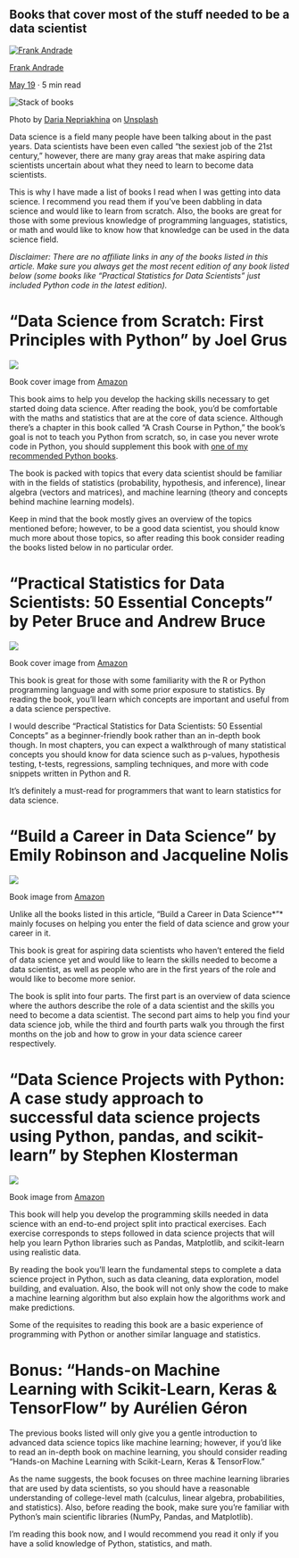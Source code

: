Books that cover most of the stuff needed to be a data scientist
----------------------------------------------------------------

[![Frank Andrade](https://miro.medium.com/fit/c/96/96/1*veEX4-CiLz5jqUjwWfQo_Q.jpeg)](https://frank-andrade.medium.com/?source=post_page-----380d13d8bb0c--------------------------------)

[Frank Andrade](https://frank-andrade.medium.com/?source=post_page-----380d13d8bb0c--------------------------------)

[May 19](https://betterprogramming.pub/4-books-i-read-as-a-self-taught-data-scientist-380d13d8bb0c?source=post_page-----380d13d8bb0c--------------------------------) · 5 min read

![Stack of books](https://miro.medium.com/max/7860/0*7vMGqTwzlRsQw9Zw)

Photo by [Daria Nepriakhina](https://unsplash.com/@epicantus?utm_source=medium&utm_medium=referral) on [Unsplash](https://unsplash.com/?utm_source=medium&utm_medium=referral)

Data science is a field many people have been talking about in the past years. Data scientists have been even called “the sexiest job of the 21st century,” however, there are many gray areas that make aspiring data scientists uncertain about what they need to learn to become data scientists.

This is why I have made a list of books I read when I was getting into data science. I recommend you read them if you’ve been dabbling in data science and would like to learn from scratch. Also, the books are great for those with some previous knowledge of programming languages, statistics, or math and would like to know how that knowledge can be used in the data science field.

*Disclaimer: There are no affiliate links in any of the books listed in this article. Make sure you always get the most recent edition of any book listed below (some books like “Practical Statistics for Data Scientists” just included Python code in the latest edition).*

“Data Science from Scratch: First Principles with Python” by Joel Grus
======================================================================

![](https://miro.medium.com/max/381/0*iscZLLAVn7fkGo7b.jpg)

Book cover image from [Amazon](https://www.amazon.com/Joel-Grus/dp/149190142X)

This book aims to help you develop the hacking skills necessary to get started doing data science. After reading the book, you’d be comfortable with the maths and statistics that are at the core of data science. Although there’s a chapter in this book called “A Crash Course in Python,” the book’s goal is not to teach you Python from scratch, so, in case you never wrote code in Python, you should supplement this book with [one of my recommended Python books](https://betterprogramming.pub/4-python-books-i-read-as-a-self-taught-programmer-5a5453840cdb).

The book is packed with topics that every data scientist should be familiar with in the fields of statistics (probability, hypothesis, and inference), linear algebra (vectors and matrices), and machine learning (theory and concepts behind machine learning models).

Keep in mind that the book mostly gives an overview of the topics mentioned before; however, to be a good data scientist, you should know much more about those topics, so after reading this book consider reading the books listed below in no particular order.

“Practical Statistics for Data Scientists: 50 Essential Concepts” by Peter Bruce and Andrew Bruce
=================================================================================================

![](https://miro.medium.com/max/381/0*w6kxFNBtMNWxQ28B.jpg)

Book cover image from [Amazon](https://www.amazon.com/Peter-Bruce/dp/1491952962)

This book is great for those with some familiarity with the R or Python programming language and with some prior exposure to statistics. By reading the book, you’ll learn which concepts are important and useful from a data science perspective.

I would describe “Practical Statistics for Data Scientists: 50 Essential Concepts” as a beginner-friendly book rather than an in-depth book though. In most chapters, you can expect a walkthrough of many statistical concepts you should know for data science such as p-values, hypothesis testing, t-tests, regressions, sampling techniques, and more with code snippets written in Python and R.

It’s definitely a must-read for programmers that want to learn statistics for data science.

“Build a Career in Data Science” by Emily Robinson and Jacqueline Nolis
=======================================================================

![](https://miro.medium.com/max/399/0*pc4GUFDXhjDlFZTW.jpg)

Book image from [Amazon](https://www.amazon.com/Emily-Robinson/dp/1617296244)

Unlike all the books listed in this article, “Build a Career in Data Science*”* mainly focuses on helping you enter the field of data science and grow your career in it.

This book is great for aspiring data scientists who haven’t entered the field of data science yet and would like to learn the skills needed to become a data scientist, as well as people who are in the first years of the role and would like to become more senior.

The book is split into four parts. The first part is an overview of data science where the authors describe the role of a data scientist and the skills you need to become a data scientist. The second part aims to help you find your data science job, while the third and fourth parts walk you through the first months on the job and how to grow in your data science career respectively.

“Data Science Projects with Python: A case study approach to successful data science projects using Python, pandas, and scikit-learn” by Stephen Klosterman
===========================================================================================================================================================

![](https://miro.medium.com/max/406/0*l1Vtf1TfmvJtp6RA.jpg)

Book image from [Amazon](https://www.amazon.com/Stephen-Klosterman/dp/1838551026)

This book will help you develop the programming skills needed in data science with an end-to-end project split into practical exercises. Each exercise corresponds to steps followed in data science projects that will help you learn Python libraries such as Pandas, Matplotlib, and scikit-learn using realistic data.

By reading the book you’ll learn the fundamental steps to complete a data science project in Python, such as data cleaning, data exploration, model building, and evaluation. Also, the book will not only show the code to make a machine learning algorithm but also explain how the algorithms work and make predictions.

Some of the requisites to reading this book are a basic experience of programming with Python or another similar language and statistics.

Bonus: “Hands-on Machine Learning with Scikit-Learn, Keras & TensorFlow” by Aurélien Géron
==========================================================================================

The previous books listed will only give you a gentle introduction to advanced data science topics like machine learning; however, if you’d like to read an in-depth book on machine learning, you should consider reading “Hands-on Machine Learning with Scikit-Learn, Keras & TensorFlow.”

As the name suggests, the book focuses on three machine learning libraries that are used by data scientists, so you should have a reasonable understanding of college-level math (calculus, linear algebra, probabilities, and statistics). Also, before reading the book, make sure you’re familiar with Python’s main scientific libraries (NumPy, Pandas, and Matplotlib).

I’m reading this book now, and I would recommend you read it only if you have a solid knowledge of Python, statistics, and math.